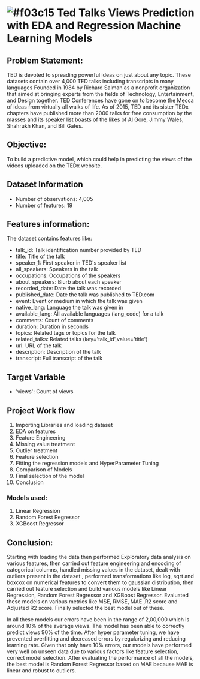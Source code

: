 
# ![#f03c15](https://placehold.co/15x15/f03c15/f03c15.png) Ted Talks Views Prediction with EDA and Regression Machine Learning Models

## Problem Statement:

TED is devoted to spreading powerful ideas on just about any topic. These datasets contain over 4,000 TED talks including transcripts in many languages
Founded in 1984 by Richard Salman as a nonprofit organization that aimed at bringing experts from the fields of Technology, Entertainment, and Design together.
TED Conferences have gone on to become the Mecca of ideas from virtually all walks of life. As of 2015, TED and its sister TEDx chapters have published more than 2000 talks for free consumption by the masses and its speaker list boasts of the likes of Al Gore, Jimmy Wales, Shahrukh Khan, and Bill Gates.

## Objective: 
To build a predictive model, which could help in predicting the views of the videos uploaded on the TEDx website.


## Dataset Information

* Number of observations: 4,005
* Number of features: 19

## Features information:
The dataset contains features like:


* talk_id: Talk identification number provided by TED
* title: Title of the talk
* speaker_1: First speaker in TED's speaker list
* all_speakers: Speakers in the talk
* occupations: Occupations of the speakers
* about_speakers: Blurb about each speaker
* recorded_date: Date the talk was recorded
* published_date: Date the talk was published to TED.com
* event: Event or medium in which the talk was given
* native_lang: Language the talk was given in
* available_lang: All available languages (lang_code) for a talk
* comments: Count of comments
* duration: Duration in seconds
* topics: Related tags or topics for the talk
* related_talks: Related talks (key='talk_id',value='title')
* url: URL of the talk
* description: Description of the talk
* transcript: Full transcript of the talk

## Target Variable
* 'views': Count of views

## Project Work flow

1. Importing Libraries and loading dataset
2. EDA on features 
3. Feature Engineering
4. Missing value treatment 
5. Outlier treatment
6. Feature selection
7. Fitting the regression models and HyperParameter Tuning
8. Comparison of Models
9. Final selection of the model
10. Conclusion


### Models used:
1. Linear Regression
2. Random Forest Regressor
3. XGBoost Regressor


## Conclusion:

Starting with loading the data then  performed Exploratory data analysis on various features, then carried out feature engineering and encoding of categorical columns, handled missing values in the dataset, dealt with outliers present in the dataset , performed transformations like log, sqrt and boxcox on numerical features to convert them to gaussian distribution, then carried out feature selection and build various models like Linear Regression, Random Forest Regressor and XGBoost Regressor. Evaluated these models on various metrics like MSE, RMSE, MAE ,R2 score and Adjusted R2 score. Finally selected the best model out of these.

In all these models our errors have been in the range of 2,00,000 which is around 10% of the average views. The model has been able to correctly predict views 90% of the time. After hyper parameter tuning, we have prevented overfitting and decreased errors by regularizing and reducing learning rate. Given that only have 10% errors, our models have performed very well on unseen data due to various factors like feature selection, correct model selection. 
After evaluating the performance of all the models, the best model is Random Forest Regressor based on MAE because MAE is linear and robust to outliers.
